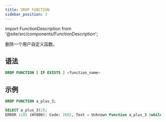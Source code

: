 ```yaml
---
title: DROP FUNCTION
sidebar_position: 3
---
```

import FunctionDescription from '@site/src/components/FunctionDescription';

<FunctionDescription description="引入或更新版本：v1.2.116"/>

删除一个用户自定义函数。

## 语法

```sql
DROP FUNCTION [ IF EXISTS ] <function_name>
```

## 示例

```sql
DROP FUNCTION a_plus_3;

SELECT a_plus_3(2);
ERROR 1105 (HY000): Code: 2602, Text = Unknown Function a_plus_3 (while in analyze select projection).
```
